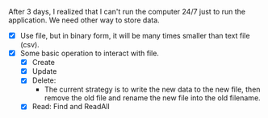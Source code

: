 After 3 days, I realized that I can't run the computer 24/7 just to run the application. We need other way to store data.
- [x] Use file, but in binary form, it will be many times smaller than text file (csv).
- [x] Some basic operation to interact with file.
  - [x] Create
  - [x] Update
  - [x] Delete:
    - The current strategy is to write the new data to the new file, then remove the old file and rename the new file into the old filename.
  - [x] Read: Find and ReadAll
